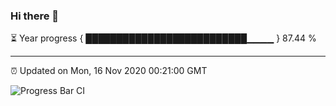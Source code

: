 ### Hi there 👋

⏳ Year progress { ██████████████████████████▁▁▁▁ } 87.44 %

---

⏰ Updated on Mon, 16 Nov 2020 00:21:00 GMT

![Progress Bar CI](https://github.com/liununu/liununu/workflows/Progress%20Bar%20CI/badge.svg)
